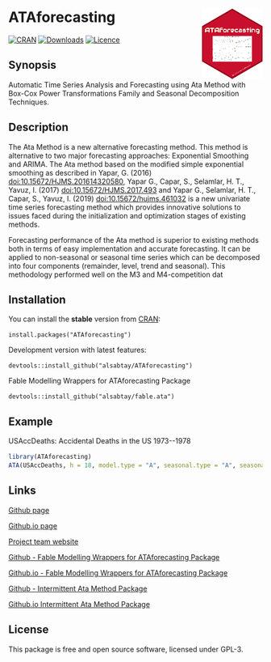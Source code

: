 # ATAforecasting <img src="man/figures/logo.png" align="right" alt="ATAforecasting logo" />

[![CRAN](https://www.r-pkg.org/badges/version/ATAforecasting)](https://cran.r-project.org/package=ATAforecasting)
[![Downloads](https://cranlogs.r-pkg.org/badges/ATAforecasting)](https://cran.r-project.org/package=ATAforecasting)
[![Licence](https://img.shields.io/badge/licence-GPL--3-blue.svg)](https://www.gnu.org/licenses/gpl-3.0.en.html)

## Synopsis

Automatic Time Series Analysis and Forecasting using Ata Method with Box-Cox Power Transformations Family and Seasonal Decomposition Techniques.

## Description

The Ata Method is a new alternative forecasting method. This method is alternative to two major forecasting approaches: Exponential Smoothing and ARIMA.
The Ata method based on the modified simple exponential smoothing as described in Yapar, G. (2016) [doi:10.15672/HJMS.201614320580](https://doi.org/10.15672/HJMS.201614320580), 
Yapar G., Capar, S., Selamlar, H. T., Yavuz, I. (2017) [doi:10.15672/HJMS.2017.493](https://doi.org/10.15672/HJMS.2017.493) and Yapar G., Selamlar, H. T., Capar, S., Yavuz, I. (2019) 
[doi:10.15672/hujms.461032](https://doi.org/10.15672/hujms.461032) is a new univariate time series forecasting method which provides innovative solutions to issues faced during 
the initialization and optimization stages of existing methods.

Forecasting performance of the Ata method is superior to existing methods both in terms of easy implementation and accurate forecasting. 
It can be applied to non-seasonal or seasonal time series which can be decomposed into four components (remainder, level, trend and seasonal).
This methodology performed well on the M3 and M4-competition dat

## Installation

You can install the **stable** version from
[CRAN](https://cran.r-project.org/package=ATAforecasting):

``` 
install.packages("ATAforecasting")
```

Development version with latest features:
```
devtools::install_github("alsabtay/ATAforecasting")
```

Fable Modelling Wrappers for ATAforecasting Package
```
devtools::install_github("alsabtay/fable.ata")
```

## Example

USAccDeaths: Accidental Deaths in the US 1973--1978

``` r
library(ATAforecasting)
ATA(USAccDeaths, h = 18, model.type = "A", seasonal.type = "A", seasonal.model = "stl")
``` 

## Links

[Github page](https://github.com/alsabtay/ATAforecasting)

[Github.io page](https://alsabtay.github.io/ATAforecasting/)

[Project team website](https://atamethod.wordpress.com/)

[Github - Fable Modelling Wrappers for ATAforecasting Package](https://github.com/alsabtay/fable.ata)

[Github.io - Fable Modelling Wrappers for ATAforecasting Package](https://alsabtay.github.io/fable.ata/index.html)

[Github - Intermittent Ata Method Package](https://github.com/alsabtay/intermittentATA)

[Github.io Intermittent Ata Method Package](https://alsabtay.github.io/intermittentATA/index.html)


## License
This package is free and open source software, licensed under GPL-3.
